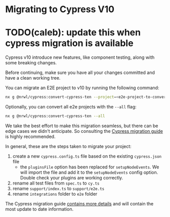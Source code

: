 # Migrating to Cypress V10

# TODO(caleb): update this when cypress migration is available

Cypress v10 introduce new features, like component testing, along with some breaking changes.

Before continuing, make sure you have all your changes committed and have a clean working tree.

You can migrate an E2E project to v10 by running the following command:

```bash
nx g @nrwl/cypress:convert-cypress-ten --project=<e2e-project-to-convert>
```

Optionally, you can convert all e2e projects with the `--all` flag:

```bash
nx g @nrwl/cypress:convert-cypress-ten --all
```

We take the best effort to make this migration seamless, but there can be edge cases we didn't anticipate.
So consulting the [Cypress migration guide](https://docs.cypress.io/guides/guides/cypress-migration-guide.html) is
highly recommended.

In general, these are the steps taken to migrate your project:

1. create a new `cypress.config.ts` file based on the existing `cypress.json` file
   - the `pluginsFile` option has been replaced for `setupNodeEvents`. We will import the file and add it to
     the `setupNodeEvents` config option. Double check your plugins are working correctly.
2. rename all test files from `spec.ts` to `cy.ts`
3. rename `support/index.ts` to `support/e2e.ts`
4. rename `integrations` folder to `e2e` folder

The Cypress migration guide [contains more details](https://docs.cypress.io/guides/guides/cypress-migration-guide.html)
and will contain the most update to date information.
